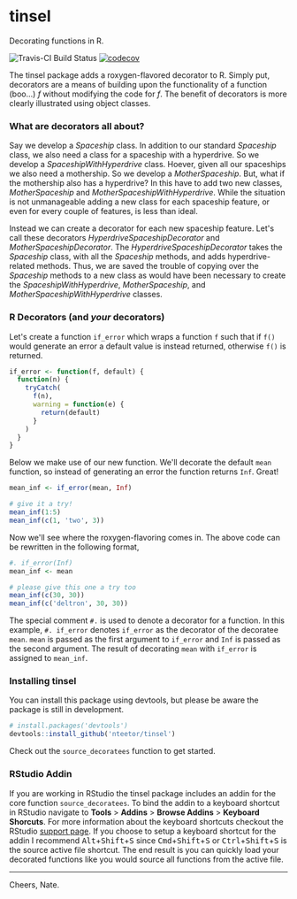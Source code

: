 # tinsel

Decorating functions in R.

![Travis-CI Build Status](https://travis-ci.org/nteetor/tinsel.svg?branch=master) [![codecov](https://codecov.io/gh/nteetor/tinsel/branch/master/graph/badge.svg)](https://codecov.io/gh/nteetor/tinsel)


The tinsel package adds a roxygen-flavored decorator to R. Simply put, 
decorators are a means of building upon the functionality of a function (boo...)
*f* without modifying the code for *f*. The benefit of decorators is more
clearly illustrated using object classes.

### What are decorators all about?

Say we develop a *Spaceship* class. In addition to our standard *Spaceship*
class, we also need a class for a spaceship with a hyperdrive. So we develop a 
*SpaceshipWithHyperdrive* class. Hoever, given all our spaceships we also need a
mothership. So we develop a *MotherSpaceship*. But, what if the mothership also 
has a hyperdrive? In this have to add two new classes, *MotherSpaceship* and 
*MotherSpaceshipWithHyperdrive*. While the situation is not unmanageable adding 
a new class for each spaceship feature, or even for every couple of features, is
less than ideal.

Instead we can create a decorator for each new spaceship feature. Let's call 
these decorators *HyperdriveSpaceshipDecorator* and *MotherSpaceshipDecorator*. 
The *HyperdriveSpaceshipDecorator* takes the *Spaceship* class, with all the 
*Spaceship* methods, and adds hyperdrive-related methods. Thus, we are saved the
trouble of copying over the *Spaceship* methods to a new class as would have
been necessary to create the *SpaceshipWithHyperdrive*, *MotherSpaceship*,
and *MotherSpaceshipWithHyperdrive* classes.

### R Decorators (and *your* decorators)

Let's create a function `if_error` which wraps a function `f` such that if `f()`
would generate an error a default value is instead returned, otherwise `f()` is 
returned.

```R
if_error <- function(f, default) {
  function(n) {
    tryCatch(
      f(n),
      warning = function(e) {
        return(default)
      }
    )
  }
}
```

Below we make use of our new function. We'll decorate the default `mean`
function, so instead of generating an error the function returns `Inf`. Great!

```R
mean_inf <- if_error(mean, Inf)

# give it a try!
mean_inf(1:5)
mean_inf(c(1, 'two', 3))
```

Now we'll see where the roxygen-flavoring comes in. The above code can be 
rewritten in the following format,

```R
#. if_error(Inf)
mean_inf <- mean

# please give this one a try too
mean_inf(c(30, 30))
mean_inf(c('deltron', 30, 30))
```

The special comment `#.` is used to denote a decorator for a function. In this 
example, `#. if_error` denotes `if_error` as the decorator of the decoratee
`mean`. `mean` is passed as the first argument to `if_error` and `Inf` is passed
as the second argument. The result of decorating `mean` with `if_error` is
assigned to `mean_inf`.

### Installing tinsel

You can install this package using devtools, but please be aware the package is
still in development.

```R
# install.packages('devtools')
devtools::install_github('nteetor/tinsel')
```

Check out the `source_decoratees` function to get started. 

### RStudio Addin

If you are working in RStudio the tinsel package includes an addin for the core 
function `source_decoratees`. To bind the addin to a keyboard shortcut in
RStudio navigate to **Tools** > **Addins** > **Browse Addins** > **Keyboard 
Shorcuts**. For more information about the keyboard shortcuts checkout the 
RStudio [support 
page](https://support.rstudio.com/hc/en-us/articles/206382178-Customizing-Keyboard-Shortcuts).
If you choose to setup a keyboard shortcut for the addin I recommend
<kbd>Alt</kbd>+<kbd>Shift</kbd>+<kbd>S</kbd> since 
<kbd>Cmd</kbd>+<kbd>Shift</kbd>+<kbd>S</kbd> or 
<kbd>Ctrl</kbd>+<kbd>Shift</kbd>+<kbd>S</kbd> is the source active file 
shortcut. The end result is you can quickly load your decorated functions like
you would source all functions from the active file.

---

Cheers, Nate.

